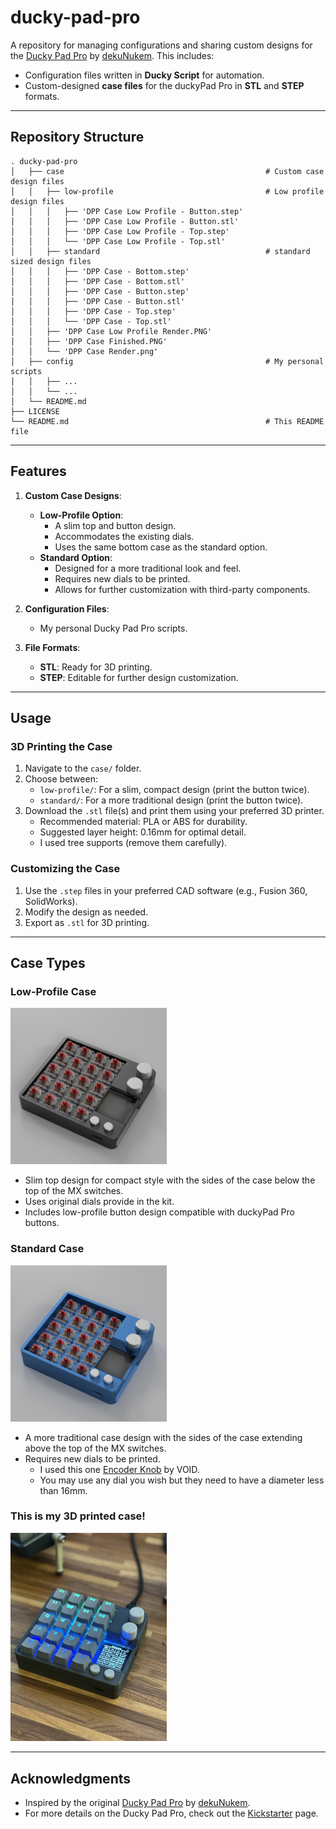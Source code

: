 
# **ducky-pad-pro**

A repository for managing configurations and sharing custom designs for the [Ducky Pad Pro](https://github.com/dekuNukem/duckyPad-Pro) by [dekuNukem](https://github.com/dekuNukem). This includes:
- Configuration files written in **Ducky Script** for automation.
- Custom-designed **case files** for the duckyPad Pro in **STL** and **STEP** formats.

---

## **Repository Structure**

```
. ducky-pad-pro
│   ├── case                                             # Custom case design files
│   │   ├── low-profile                                  # Low profile design files
│   │   │   ├── 'DPP Case Low Profile - Button.step'
│   │   │   ├── 'DPP Case Low Profile - Button.stl'
│   │   │   ├── 'DPP Case Low Profile - Top.step'
│   │   │   └── 'DPP Case Low Profile - Top.stl'
│   │   ├── standard                                     # standard sized design files
│   │   │   ├── 'DPP Case - Bottom.step'
│   │   │   ├── 'DPP Case - Bottom.stl'
│   │   │   ├── 'DPP Case - Button.step'
│   │   │   ├── 'DPP Case - Button.stl'
│   │   │   ├── 'DPP Case - Top.step'
│   │   │   └── 'DPP Case - Top.stl'
│   │   ├── 'DPP Case Low Profile Render.PNG'
│   │   ├── 'DPP Case Finished.PNG'
│   │   └── 'DPP Case Render.png'
│   ├── config                                           # My personal scripts
│   │   ├── ...
│   │   └── ...
│   └── README.md
├── LICENSE
└── README.md                                            # This README file
```

---

## **Features**


1. **Custom Case Designs**:
   - **Low-Profile Option**: 
     - A slim top and button design.
     - Accommodates the existing dials.
     - Uses the same bottom case as the standard option.
   - **Standard Option**: 
     - Designed for a more traditional look and feel.
     - Requires new dials to be printed.
     - Allows for further customization with third-party components.

2. **Configuration Files**:
   - My personal Ducky Pad Pro scripts.

3. **File Formats**:
   - **STL**: Ready for 3D printing.
   - **STEP**: Editable for further design customization.

---

## **Usage**


### **3D Printing the Case**
1. Navigate to the `case/` folder.
2. Choose between:
   - `low-profile/`: For a slim, compact design (print the button twice).
   - `standard/`: For a more traditional design (print the button twice).
3. Download the `.stl` file(s) and print them using your preferred 3D printer.
   - Recommended material: PLA or ABS for durability.
   - Suggested layer height: 0.16mm for optimal detail.
   - I used tree supports (remove them carefully).

### **Customizing the Case**
1. Use the `.step` files in your preferred CAD software (e.g., Fusion 360, SolidWorks).
2. Modify the design as needed.
3. Export as `.stl` for 3D printing.

---

## **Case Types**

### **Low-Profile Case**
<img src="case/DPP%20Case%20Low%20Profile%20Render.PNG" alt="Low Profile Case" width="250" />

- Slim top design for compact style with the sides of the case below the top of the MX switches.
- Uses original dials provide in the kit.
- Includes low-profile button design compatible with duckyPad Pro buttons.

### **Standard Case**
<img src="case/DPP%20Case%20Render.png" alt="Low Profile Case" width="250" />


- A more traditional case design with the sides of the case extending above the top of the MX switches.
- Requires new dials to be printed.
    - I used this one [Encoder Knob](https://www.printables.com/model/347536-encoder-knob) by VOID.
    - You may use any dial you wish but they need to have a diameter less than 16mm.


### This is my 3D printed case!

<img src="case/DPP%20Case%20Finished.png" alt="Low Profile Case" width="250" />

---

## **Acknowledgments**

- Inspired by the original [Ducky Pad Pro](https://github.com/dekuNukem/duckyPad-Pro) by [dekuNukem](https://github.com/dekuNukem). 
- For more details on the Ducky Pad Pro, check out the [Kickstarter](https://www.kickstarter.com/projects/dekunukem/duckypad-pro-advanced-macro-scripting-beyond-qmk-via/description) page.

